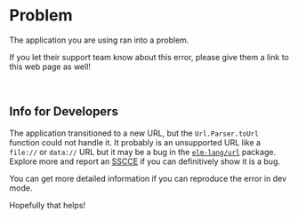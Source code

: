 # Problem

The application you are using ran into a problem.

If you let their support team know about this error, please give them a link to this web page as well!


<br>

## Info for Developers

The application transitioned to a new URL, but the `Url.Parser.toUrl` function could not handle it. It probably is an unsupported URL like a `file://` or `data://` URL but it may be a bug in the [`elm-lang/url`][url] package. Explore more and report an [SSCCE](http://sscce.org/) if you can definitively show it is a bug.

You can get more detailed information if you can reproduce the error in dev mode.

Hopefully that helps!

[url]: https://github.com/elm-lang/url
